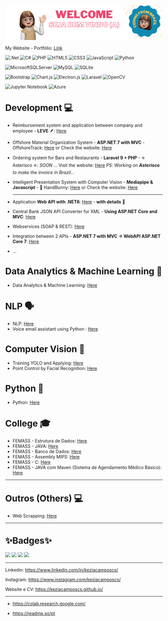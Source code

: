 ![alt text](https://raw.githubusercontent.com/keziacamposcs/keziacamposcs/main/README/Welcome.png)

My Website - Portfólio: [Link](https://keziacamposcs.github.io)

![.Net](https://img.shields.io/badge/.NET-5C2D91?style=for-the-badge&logo=.net&logoColor=white)
![C#](https://img.shields.io/badge/c%23-%23239120.svg?style=for-the-badge&logo=c-sharp&logoColor=white)
![PHP](https://img.shields.io/badge/php-%23777BB4.svg?style=for-the-badge&logo=php&logoColor=white)
![HTML5](https://img.shields.io/badge/html5-%23E34F26.svg?style=for-the-badge&logo=html5&logoColor=white)
![CSS3](https://img.shields.io/badge/css3-%231572B6.svg?style=for-the-badge&logo=css3&logoColor=white)
![JavaScript](https://img.shields.io/badge/javascript-%23323330.svg?style=for-the-badge&logo=javascript&logoColor=%23F7DF1E)
![Python](https://img.shields.io/badge/python-3670A0?style=for-the-badge&logo=python&logoColor=ffdd54)

![MicrosoftSQLServer](https://img.shields.io/badge/Microsoft%20SQL%20Server-CC2927?style=for-the-badge&logo=microsoft%20sql%20server&logoColor=white)
![MySQL](https://img.shields.io/badge/mysql-%2300f.svg?style=for-the-badge&logo=mysql&logoColor=white)
![SQLite](https://img.shields.io/badge/sqlite-%2307405e.svg?style=for-the-badge&logo=sqlite&logoColor=white)

![Bootstrap](https://img.shields.io/badge/bootstrap-%238511FA.svg?style=for-the-badge&logo=bootstrap&logoColor=white)
![Chart.js](https://img.shields.io/badge/chart.js-F5788D.svg?style=for-the-badge&logo=chart.js&logoColor=white)
![Electron.js](https://img.shields.io/badge/Electron-191970?style=for-the-badge&logo=Electron&logoColor=white)
![Laravel](https://img.shields.io/badge/laravel-%23FF2D20.svg?style=for-the-badge&logo=laravel&logoColor=white)
![OpenCV](https://img.shields.io/badge/opencv-%23white.svg?style=for-the-badge&logo=opencv&logoColor=white)

![Jupyter Notebook](https://img.shields.io/badge/jupyter-%23FA0F00.svg?style=for-the-badge&logo=jupyter&logoColor=white)
![Azure](https://img.shields.io/badge/azure-%230072C6.svg?style=for-the-badge&logo=microsoftazure&logoColor=white)

# Development 💻
* Reimbursement system and application between company and employee -  **LEVE** 🪶: [Here](https://leveapp.net/)
* Offshore Material Organization System - **ASP.NET 7 with MVC** - OffshoreTrack: [Here](https://github.com/keziacamposcs/Offshore) or Check the website: [Here](https://keziacamposcs.github.io/Offshore/)
* Ordering system for Bars and Restaurants - **Laravel 9 + PHP** - ✳️ Asterisco ✳️: *SOON* ... Visit the website: [Here](https://keziacamposcs.github.io/asterisco/)
 *PS: Working on **Asterisco** to make the invoice in Brazil...*
* Intelligent Presentation System with Computer Vision - **Mediapipe & Javascript** - 🐰 HandBunny: [Here](https://github.com/keziacamposcs/HandBunny) or Check the website: [Here](https://keziacamposcs.github.io/HandBunny/)
  
  ---
  
* Application **Web API with .NET6**: [Here](https://github.com/keziacamposcs/WebAPI_NET6_Filmes) - **with details** 👀
* Central Bank JSON API Converter for XML - **Using ASP.NET Core and MVC**: [Here](https://github.com/keziacamposcs/Web_Json_to_XML) 
* Webservices (SOAP & REST): [Here](https://github.com/keziacamposcs/WebServices)
* Integration between 2 APIs - **ASP.NET 7 with MVC → WebAPI ASP.NET Core 7**: [Here](https://github.com/keziacamposcs/IntegrationAPI)
* ...


# Data Analytics & Machine Learning 🎲
* Data Analytics & Machine Learning: [Here](https://github.com/keziacamposcs/AnaliseDeDados-e-MachineLearning)


# NLP 🗣️
* NLP: [Here](https://github.com/keziacamposcs/NLP)
* Voice email assistant using Python : [Here](https://github.com/keziacamposcs/AssistenteDeEmail)


# Computer Vision 👀
*  Training YOLO and Applying: [Here](https://github.com/keziacamposcs/TreinandocomYOLOeAplicando)
*  Point Control by Facial Recognition: [Here](https://github.com/keziacamposcs/ControlePontoReconhecimentoFacial)


# Python 🐍
*  Python: [Here](https://github.com/keziacamposcs/Python)


# College 🎓
*  FEMASS - Estrutura de Dados: [Here](https://github.com/keziacamposcs/Femass_EstruturaDeDados_C)
*  FEMASS - JAVA: [Here](https://github.com/keziacamposcs/Femass_Java)
*  FEMASS - Banco de Dados: [Here](https://github.com/keziacamposcs/Femass_BancoDeDados)
*  FEMASS - Assembly MIPS: [Here](https://github.com/keziacamposcs/Femass_AssemblyMIPS)
*  FEMASS - C: [Here](https://github.com/keziacamposcs/Femass_C)
*  FEMASS - JAVA com Maven (Sistema de Agendamento Médico Básico): [Here](https://github.com/keziacamposcs/Femass_AgendaMedico)
---

# Outros (Others) 💻

*  Web Scrapping: [Here](https://github.com/keziacamposcs/WebScraping)

---
# ✨Badges✨
<p float="left">
<img src="https://user-images.githubusercontent.com/32270979/171940444-0e079dd1-e583-4bc8-870b-b4e339c40ae0.png"width="100"/>
<img src="https://user-images.githubusercontent.com/32270979/171940525-d0c0a8ea-0552-4344-b56d-63f76d430298.png" width="100"/>
<img src="https://user-images.githubusercontent.com/32270979/171940570-cbdb5b37-75c3-4815-9b84-f53f192d8061.png" width="100"/>
<img src="https://user-images.githubusercontent.com/32270979/171940596-2420a3c6-21aa-4b0e-a423-fe37f42b7403.png" width="100"/>
</p>

---

Linkedin: https://www.linkedin.com/in/keziacamposcs/

Instagram: https://www.instagram.com/keziacamposcs/

Website e CV: https://keziacamposcs.github.io/

---
- https://colab.research.google.com/

- https://readme.so/pt

